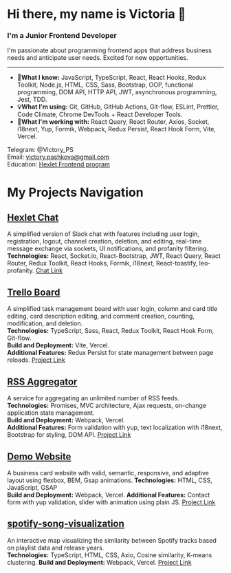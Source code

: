 # Hi there, my name is Victoria 👋

### I'm a Junior Frontend Developer

I'm passionate about programming frontend apps that address business needs and anticipate user needs. Excited for new opportunities.

---

- **🧠What I know:** JavaScript, TypeScript, React, React Hooks, Redux Toolkit, Node.js, HTML, CSS, Sass, Bootstrap, OOP, functional programming, DOM API, HTTP API, JWT, asynchronous programming, Jest, TDD.
- **💡What I'm using:** Git, GitHub, GitHub Actions, Git-flow, ESLint, Prettier, Code Climate, Chrome DevTools + React Developer Tools.
- **🚀What I'm working with:** React Query, React Router, Axios, Socket, i18next, Yup, Formik, Webpack, Redux Persist, React Hook Form, Vite, Vercel.

Telegram: @Victory_PS  
Email: victory.pashkova@gmail.com  
Education: [Hexlet Frontend program](https://ru.hexlet.io/programs/frontend)

# My Projects Navigation

## [Hexlet Chat]([https://github.com/your_username/hexlet-chat](https://github.com/VictoryPashkova/frontend-project-12))
A simplified version of Slack chat with features including user login, registration, logout, channel creation, deletion, and editing, real-time message exchange via sockets, UI notifications, and profanity filtering.  
**Technologies:** React, Socket.io, React-Bootstrap, JWT, React Query, React Router, Redux Toolkit, React Hooks, Formik, i18next, React-toastify, leo-profanity.
[Chat Link](https://frontend-project-12-3cjf.onrender.com)

## [Trello Board](https://github.com/VictoryPashkova/react_trello-board)
A simplified task management board with user login, column and card title editing, card description editing, and comment creation, counting, modification, and deletion.  
**Technologies:** TypeScript, Sass, React, Redux Toolkit, React Hook Form, Git-flow.  
**Build and Deployment:** Vite, Vercel.  
**Additional Features:** Redux Persist for state management between page reloads.
[Project Link](https://react-trello-board.vercel.app/)

## [RSS Aggregator](https://github.com/VictoryPashkova/frontend-project-11)
A service for aggregating an unlimited number of RSS feeds.  
**Technologies:** Promises, MVC architecture, Ajax requests, on-change application state management.  
**Build and Deployment:** Webpack, Vercel.  
**Additional Features:** Form validation with yup, text localization with i18next, Bootstrap for styling, DOM API.
[Project Link](https://frontend-project-11-git-main-victorypashkovas-projects.vercel.app/)

## [Demo Website](https://github.com/VictoryPashkova/frontend-project-demo-web)
A business card website with valid, semantic, responsive, and adaptive layout using flexbox, BEM, Gsap animations. 
**Technologies:** HTML, CSS, JavaScript, GSAP  
**Build and Deployment:** Webpack, Vercel. 
**Additional Features:** Contact form with yup validation, slider with animation using plain JS.
[Project Link](https://frontend-project-demo-web.vercel.app/) 

## [spotify-song-visualization](https://github.com/VictoryPashkova/spotify-song-visualization)
An interactive map visualizing the similarity between Spotify tracks based on playlist data and release years.  
**Technologies:** TypeScript, HTML, CSS, Axio, Cosine similarity, K-means clustering.
**Build and Deployment:** Webpack, Vercel. 
[Project Link](https://spotify-song-visualization-git-main-victorypashkovas-projects.vercel.app/)

<!--
**VictoryPashkova/VictoryPashkova** is a ✨ _special_ ✨ repository because its `README.md` (this file) appears on your GitHub profile.

Here are some ideas to get you started:

- 🔭 I’m currently working on ...
- 🌱 I’m currently learning ...
- 👯 I’m looking to collaborate on ...
- 🤔 I’m looking for help with ...
- 💬 Ask me about ...
- 📫 How to reach me: ...
- 😄 Pronouns: ...
- ⚡ Fun fact: ...
-->
